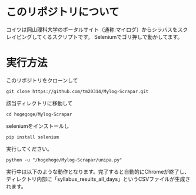 # このリポジトリについて
コイツは岡山理科大学のポータルサイト（通称:マイログ）からシラバスをスクレイピングしてくるスクリプトです。
Seleniumでゴリ押しで動かしてます。

# 実行方法

このリポジトリをクローンして

```
git clone https://github.com/tm20314/Mylog-Scrapar.git
```

該当ディレクトリに移動して
```
cd hogegoge/Mylog-Scrapar
```
seleniumをインストールし
```
pip install selenium
```
実行してください。
```
python -u "/hogehoge/Mylog-Scrapar/unipa.py"
```


実行中は以下のような動作となります。完了すると自動的にChromeが終了し、ディレクトリ内部に「syllabus_results_all_days」というCSVファイルが生成されます。

